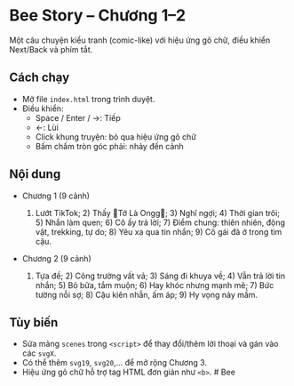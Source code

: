 # Bee Story – Chương 1–2

Một câu chuyện kiểu tranh (comic-like) với hiệu ứng gõ chữ, điều khiển Next/Back và phím tắt.

## Cách chạy

- Mở file `index.html` trong trình duyệt.
- Điều khiển:
  - Space / Enter / →: Tiếp
  - ←: Lùi
  - Click khung truyện: bỏ qua hiệu ứng gõ chữ
  - Bấm chấm tròn góc phải: nhảy đến cảnh

## Nội dung

- Chương 1 (9 cảnh)
  1) Lướt TikTok; 2) Thấy 🍃Tớ Là Ongg🐝; 3) Nghĩ ngợi; 4) Thời gian trôi; 5) Nhắn làm quen; 6) Cô ấy trả lời; 7) Điểm chung: thiên nhiên, động vật, trekking, tự do; 8) Yêu xa qua tin nhắn; 9) Cô gái đã ở trong tim cậu.

- Chương 2 (9 cảnh)
  1) Tựa đề; 2) Công trường vất vả; 3) Sáng đi khuya về; 4) Vẫn trả lời tin nhắn; 5) Bỏ bữa, tắm muộn; 6) Hay khóc nhưng mạnh mẽ; 7) Bức tường nỗi sợ; 8) Cậu kiên nhẫn, ấm áp; 9) Hy vọng nảy mầm.

## Tùy biến

- Sửa mảng `scenes` trong `<script>` để thay đổi/thêm lời thoại và gán vào các `svgX`.
- Có thể thêm `svg19`, `svg20`,… để mở rộng Chương 3.
- Hiệu ứng gõ chữ hỗ trợ tag HTML đơn giản như `<b>`.
#   B e e  
 